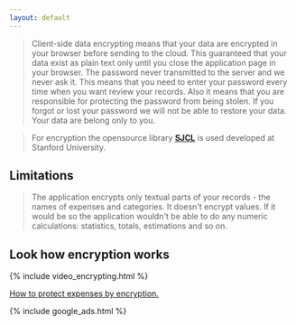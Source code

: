 ```yaml
---
layout: default
---
```

> Client-side data encrypting means that your data are encrypted in your browser before sending to the cloud. 
This guaranteed that your data exist as plain text only until you close the application page in your browser. 
The password never transmitted to the server and we never ask it. This means that you need to enter your password 
every time when you want review your records. Also it means that you are responsible for protecting the password 
from being stolen. If you forgot or lost your password we will not be able to restore your data. Your data are 
belong only to you.

> For encryption the opensource library [**SJCL**](https://crypto.stanford.edu/sjcl/) is used developed at Stanford University.

## Limitations

> The application encrypts only textual parts of your records - the names of expenses and categories. 
It doesn't encrypt values. If it would be so the application wouldn't be able to do any numeric calculations: 
statistics, totals, estimations and so on.

## Look how encryption works

{% include video_encrypting.html %}

[How to protect expenses by encryption.](https://dvmorozov.github.io/expenses/how-to-protect-expenses-by-encryption)

{% include google_ads.html %}
